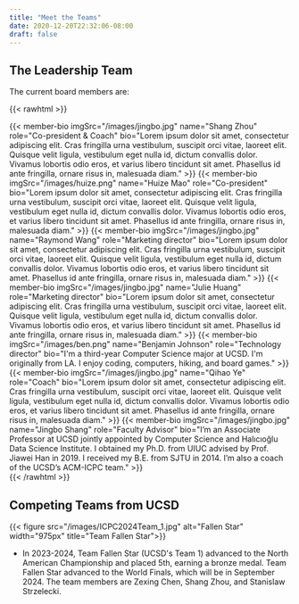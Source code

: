 ```yaml
---
title: "Meet the Teams"
date: 2020-12-20T22:32:06-08:00
draft: false
---
```


## The Leadership Team

The current board members are:

{{< rawhtml >}}

<div class="grid">
{{< member-bio imgSrc="/images/jingbo.jpg" name="Shang Zhou" role="Co-president & Coach" bio="Lorem ipsum dolor sit amet, consectetur adipiscing elit. Cras fringilla urna vestibulum, suscipit orci vitae, laoreet elit. Quisque velit ligula, vestibulum eget nulla id, dictum convallis dolor. Vivamus lobortis odio eros, et varius libero tincidunt sit amet. Phasellus id ante fringilla, ornare risus in, malesuada diam." >}}
{{< member-bio imgSrc="/images/huize.png" name="Huize Mao" role="Co-president" bio="Lorem ipsum dolor sit amet, consectetur adipiscing elit. Cras fringilla urna vestibulum, suscipit orci vitae, laoreet elit. Quisque velit ligula, vestibulum eget nulla id, dictum convallis dolor. Vivamus lobortis odio eros, et varius libero tincidunt sit amet. Phasellus id ante fringilla, ornare risus in, malesuada diam." >}}
{{< member-bio imgSrc="/images/jingbo.jpg" name="Raymond Wang" role="Marketing director" bio="Lorem ipsum dolor sit amet, consectetur adipiscing elit. Cras fringilla urna vestibulum, suscipit orci vitae, laoreet elit. Quisque velit ligula, vestibulum eget nulla id, dictum convallis dolor. Vivamus lobortis odio eros, et varius libero tincidunt sit amet. Phasellus id ante fringilla, ornare risus in, malesuada diam." >}}
{{< member-bio imgSrc="/images/jingbo.jpg" name="Julie Huang" role="Marketing director" bio="Lorem ipsum dolor sit amet, consectetur adipiscing elit. Cras fringilla urna vestibulum, suscipit orci vitae, laoreet elit. Quisque velit ligula, vestibulum eget nulla id, dictum convallis dolor. Vivamus lobortis odio eros, et varius libero tincidunt sit amet. Phasellus id ante fringilla, ornare risus in, malesuada diam." >}}
{{< member-bio imgSrc="/images/ben.png" name="Benjamin Johnson" role="Technology director" bio="I'm a third-year Computer Science major at UCSD. I'm originally from LA. I enjoy coding, computers, hiking, and board games." >}}
{{< member-bio imgSrc="/images/jingbo.jpg" name="Qihao Ye" role="Coach" bio="Lorem ipsum dolor sit amet, consectetur adipiscing elit. Cras fringilla urna vestibulum, suscipit orci vitae, laoreet elit. Quisque velit ligula, vestibulum eget nulla id, dictum convallis dolor. Vivamus lobortis odio eros, et varius libero tincidunt sit amet. Phasellus id ante fringilla, ornare risus in, malesuada diam." >}}
{{< member-bio imgSrc="/images/jingbo.jpg" name="Jingbo Shang" role="Faculty Advisor" bio="I’m an Associate Professor at UCSD jointly appointed by Computer Science and Halıcıoğlu Data Science Institute. I obtained my Ph.D. from UIUC advised by Prof. Jiawei Han in 2019. I received my B.E. from SJTU in 2014. I’m also a coach of the UCSD’s ACM-ICPC team." >}}
</div>
{{< /rawhtml >}}

## Competing Teams from UCSD

{{< figure src="/images/ICPC2024Team_1.jpg" alt="Fallen Star" width="975px" title="Team Fallen Star">}}

- In 2023-2024, Team Fallen Star (UCSD's Team 1) advanced to the North American Championship and placed 5th, earning a bronze medal. Team Fallen Star advanced to the World Finals, which will be in September 2024. The team members are Zexing Chen, Shang Zhou, and Stanislaw Strzelecki.
